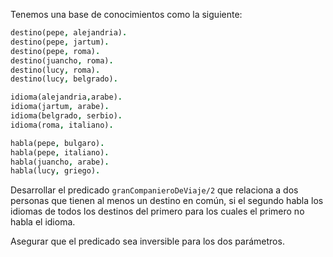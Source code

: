 Tenemos una base de conocimientos como la siguiente:

```prolog 
destino(pepe, alejandria).
destino(pepe, jartum).
destino(pepe, roma).
destino(juancho, roma).
destino(lucy, roma).
destino(lucy, belgrado).

idioma(alejandria,arabe).
idioma(jartum, arabe).
idioma(belgrado, serbio).
idioma(roma, italiano).

habla(pepe, bulgaro).
habla(pepe, italiano).
habla(juancho, arabe).
habla(lucy, griego).
```

Desarrollar el predicado `granCompanieroDeViaje/2` que relaciona a dos personas que tienen al menos un destino en común, si el segundo habla los idiomas de todos los destinos del primero para los cuales el primero no habla el idioma.

Asegurar que el predicado sea inversible para los dos parámetros.
